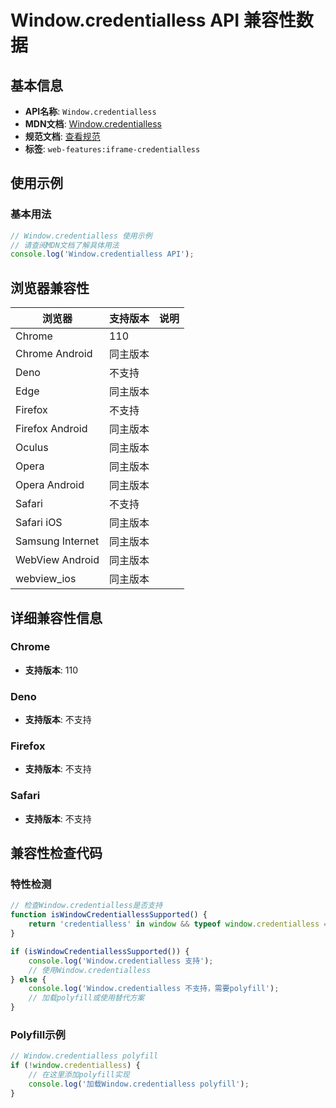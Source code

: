 # Window.credentialless API 兼容性数据

## 基本信息

- **API名称**: `Window.credentialless`
- **MDN文档**: [Window.credentialless](https://developer.mozilla.org/docs/Web/API/Window/credentialless)
- **规范文档**: [查看规范](https://wicg.github.io/anonymous-iframe/#dom-window-credentialless)
- **标签**: `web-features:iframe-credentialless`

## 使用示例

### 基本用法

```javascript
// Window.credentialless 使用示例
// 请查阅MDN文档了解具体用法
console.log('Window.credentialless API');
```

## 浏览器兼容性

| 浏览器 | 支持版本 | 说明 |
|--------|----------|------|
| Chrome | 110 |  |
| Chrome Android | 同主版本 |  |
| Deno | 不支持 |  |
| Edge | 同主版本 |  |
| Firefox | 不支持 |  |
| Firefox Android | 同主版本 |  |
| Oculus | 同主版本 |  |
| Opera | 同主版本 |  |
| Opera Android | 同主版本 |  |
| Safari | 不支持 |  |
| Safari iOS | 同主版本 |  |
| Samsung Internet | 同主版本 |  |
| WebView Android | 同主版本 |  |
| webview_ios | 同主版本 |  |

## 详细兼容性信息

### Chrome

- **支持版本**: 110

### Deno

- **支持版本**: 不支持

### Firefox

- **支持版本**: 不支持

### Safari

- **支持版本**: 不支持

## 兼容性检查代码

### 特性检测

```javascript
// 检查Window.credentialless是否支持
function isWindowCredentiallessSupported() {
    return 'credentialless' in window && typeof window.credentialless === 'function';
}

if (isWindowCredentiallessSupported()) {
    console.log('Window.credentialless 支持');
    // 使用Window.credentialless
} else {
    console.log('Window.credentialless 不支持，需要polyfill');
    // 加载polyfill或使用替代方案
}
```

### Polyfill示例

```javascript
// Window.credentialless polyfill
if (!window.credentialless) {
    // 在这里添加polyfill实现
    console.log('加载Window.credentialless polyfill');
}
```


